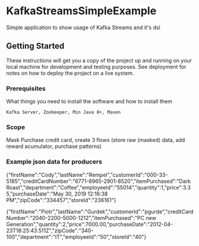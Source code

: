 
# KafkaStreamsSimpleExample

Simple application to show usage of Kafka Streams and it's dsl

## Getting Started

These instructions will get you a copy of the project up and running on your local machine for development and testing purposes. See deployment for notes on how to deploy the project on a live system.

### Prerequisites

What things you need to install the software and how to install them

```
Kafka Server, Zookeeper, Min Java 8+, Maven
```

### Scope

Mask Purchase credit card, create 3 flows (store raw (masked) data, add reward acumulator, purchase patterns)

### Example json data for producers

{"firstName":"Cody","lastName":"Rempel","customerId":"000-33-5185","creditCardNumber":"6771-8965-2901-8520","itemPurchased":"Dark Roast","department":"Coffee","employeeId":"55014","quantity":1,"price":3.35,"purchaseDate":"May 30, 2019 12:16:38 PM","zipCode":"334457","storeId":"236161"} 

{"firstName":"Piotr","lastName":"Gurdek","customerId":"pgurde","creditCardNumber":"2040-2200-5000-1212","itemPurchased":"PC new Generation","quantity":2,"price":7000.00,"purchaseDate":"2012-04-23T18:25:43.511Z","zipCode":"340-100","department":"IT","employeeId":"50","storeId":"40"}

